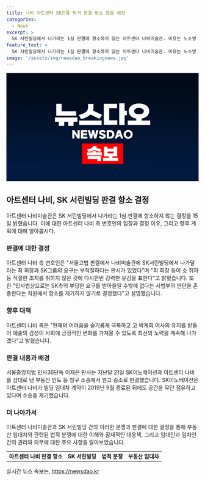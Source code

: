 ```yaml
---
title: 나비 아트센터 SK건물 퇴거 판결 항소 않을 예정
categories:
  - News
excerpt: >
  SK 서린빌딩에서 나가라는 1심 판결에 항소하지 않는 아트센터 나비미술관. 이유는 노소영 관장과 최태원 SK그룹 회장의 이혼소송 판결에서 SK서린빌딩에서 나가달라는 요구가 부적절하다는 판시와, 민사법에 따른 판단을 존중한다는 것이다. 하지만 SK이노베이션과의 부동산 인도 등 소송에서 아트센터 나비가 원고 승소로 판결받은 것으로 전해졌다. 클릭하여 자세한 내용을 확인하세요.
feature_text: >
  SK 서린빌딩에서 나가라는 1심 판결에 항소하지 않는 아트센터 나비미술관. 이유는 노소영 관장과 최태원 SK그룹 회장의 이혼소송 판결에서 SK서린빌딩에서 나가달라는 요구가 부적절하다는 판시와, 민사법에 따른 판단을 존중한다는 것이다. 하지만 SK이노베이션과의 부동산 인도 등 소송에서 아트센터 나비가 원고 승소로 판결받은 것으로 전해졌다. 클릭하여 자세한 내용을 확인하세요.
image: '/assets/img/newsdao_breakingnews.jpg'
---
```


<p><img src="/assets/img/newsdao_breakingnews.jpg" alt="implanttips 속보" /></p>

<h2 data-ke-size="size26">아트센터 나비, SK 서린빌딩 판결 항소 결정</h2>

<p data-ke-size="size16">아트센터 나비미술관은 SK 서린빌딩에서 나가라는 1심 판결에 항소하지 않는 결정을 15일 밝혔습니다. 이에 대한 아트센터 나비 측 변호인의 입장과 결정 이유, 그리고 향후 계획에 대해 알아봅시다.</p>

<h3>판결에 대한 결정</h3>

<p data-ke-size="size16">아트센터 나비 측 변호인은 "서울고법 판결에서 나비미술관에 SK서린빌딩에서 나가달라는 최 회장과 SK그룹의 요구는 부적절하다는 판시가 있었다"며 "최 회장 등이 소 취하 등 적절한 조치를 취하지 않은 것에 다시한번 강력한 유감을 표한다"고 밝혔습니다. 또한 "민사법상으로는 SK측의 부당한 요구를 받아들일 수밖에 없다는 사법부의 판단을 존중한다는 차원에서 항소를 제기하지 않기로 결정했다"고 설명했습니다.</p>

<h3>향후 대책</h3>

<p data-ke-size="size16">아트센터 나비 측은 "현재의 어려움을 슬기롭게 극복하고 고 박계희 여사의 유지를 받들어 예술의 감성이 사회에 긍정적인 변화를 가져올 수 있도록 최선의 노력을 계속해 나가겠다"고 밝혔습니다.</p>

<h3>판결 내용과 배경</h3>

<p data-ke-size="size16">서울중앙지법 민사36단독 이재은 판사는 지난달 21일 SK이노베이션과 아트센터 나비를 상대로 낸 부동산 인도 등 청구 소송에서 원고 승소로 판결했습니다. SK이노베이션은 아트센터 나비가 빌딩 임대차 계약이 2019년 9월 종료된 뒤에도 공간을 무단 점유하고 있다며 소송을 제기했습니다.</p>

<h3>더 나아가서</h3>

<p data-ke-size="size16">아트센터 나비미술관과 SK 서린빌딩 간의 이러한 분쟁과 판결에 대한 결정을 통해 부동산 임대차와 관련된 법적 분쟁에 대한 이해와 잠재적인 대응책, 그리고 임대인과 임차인 간의 권리와 의무에 대한 주요 사항을 알아보았습니다.</p>

<table>
    <tr>
        <td style="text-align: center; height: 17px;"><b>아트센터 나비 판결 항소</b></td>
        <td style="text-align: center; height: 17px;"><b>SK 서린빌딩</b></td>
        <td style="text-align: center; height: 17px;"><b>법적 분쟁</b></td>
        <td style="text-align: center; height: 17px;"><b>부동산 임대차</b></td>
    </tr>
</table>
실시간 뉴스 속보는, <a href="https://newsdao.kr" rel="dofollow">https://newsdao.kr</a>


